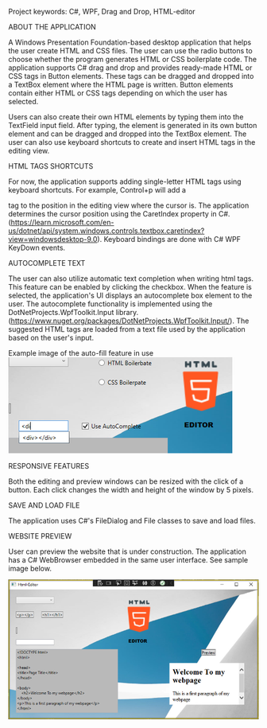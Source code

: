 Project keywords: C#, WPF, Drag and Drop, HTML-editor

ABOUT THE APPLICATION

A Windows Presentation Foundation-based desktop application that helps the user create HTML and CSS files. The user can use the radio buttons to choose whether the program generates HTML or CSS boilerplate code. The application supports C# drag and drop and provides ready-made HTML or CSS tags in Button elements. These tags can be dragged and dropped into a TextBox element where the HTML page is written. Button elements contain either HTML or CSS tags depending on which the user has selected.

 Users can also create their own HTML elements by typing them into the TextField input field. After typing, the element is generated in its own button element and can be dragged and dropped into the TextBox element. The user can also use keyboard shortcuts to create and insert HTML tags in the editing view.

HTML TAGS SHORTCUTS

For now, the application supports adding single-letter HTML tags using keyboard shortcuts.
For example, Control+p will add a <p></p> tag to the position in the editing view where the cursor is. The application determines the cursor position using the CaretIndex property in C#.
(https://learn.microsoft.com/en-us/dotnet/api/system.windows.controls.textbox.caretindex?view=windowsdesktop-9.0). Keyboard bindings are done with C# WPF KeyDown events.

AUTOCOMPLETE TEXT

The user can also utilize automatic text completion when writing html tags. This feature can be enabled by clicking the checkbox.
When the feature is selected, the application's UI displays an autocomplete box element to the user. The autocomplete functionality
is implemented using the DotNetProjects.WpfToolkit.Input library. (https://www.nuget.org/packages/DotNetProjects.WpfToolkit.Input/).
The suggested HTML tags are loaded from a text file used by the application based on the user's input.

Example image of the auto-fill feature in use
![alt text](HtmlEditor/images/wpfAC.png)

RESPONSIVE FEATURES

Both the editing and preview windows can be resized with the click of a button. Each click changes the width and height of the window by 5 pixels.

SAVE AND LOAD FILE

The application uses C#'s FileDialog and File classes to save and load files.

WEBSITE PREVIEW

User can preview the website that is under construction. The application has a C# WebBrowser embedded in the same user interface. See sample image below.

![alt text](htmleditor.png)

